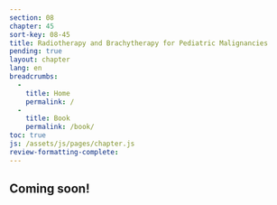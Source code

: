```yaml
---
section: 08
chapter: 45
sort-key: 08-45
title: Radiotherapy and Brachytherapy for Pediatric Malignancies
pending: true
layout: chapter
lang: en
breadcrumbs:
  - 
    title: Home
    permalink: /
  - 
    title: Book
    permalink: /book/
toc: true
js: /assets/js/pages/chapter.js
review-formatting-complete: 
---
```


## Coming soon!